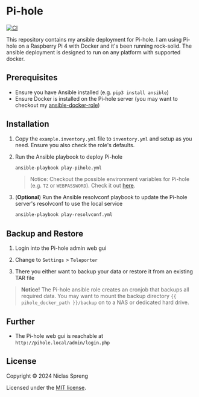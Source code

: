 # Pi-hole

[![CI](https://github.com/DudeCalledBro/pihole/actions/workflows/ci.yml/badge.svg)](https://github.com/DudeCalledBro/pihole/actions/workflows/ci.yml)

This repository contains my ansible deployment for Pi-hole. I am using Pi-hole on a Raspberry Pi 4 with Docker and it's been running rock-solid. The ansible deployment is designed to run on any platform with supported docker.

## Prerequisites

- Ensure you have Ansible installed (e.g. `pip3 install ansible`)
- Ensure Docker is installed on the Pi-hole server (you may want to checkout my [ansible-docker-role](https://github.com/DudeCalledBro/ansible-role-docker))

## Installation

1. Copy the `example.inventory.yml` file to `inventory.yml` and setup as you need. Ensure you also check the role's defaults.

2. Run the Ansible playbook to deploy Pi-hole

    ```bash
    ansible-playbook play-pihole.yml
    ```

    > Notice: Checkout the possible environment variables for Pi-hole (e.g. `TZ` or `WEBPASSWORD`). Check it out [here](https://github.com/pi-hole/docker-pi-hole?tab=readme-ov-file#environment-variables).

3. (**Optional**) Run the Ansible resolvconf playbook to update the Pi-hole server's resolvconf to use the local service

    ```bash
    ansible-playbook play-resolvconf.yml
    ```

## Backup and Restore

1. Login into the Pi-hole admin web gui

2. Change to `Settings` > `Teleporter`

3. There you either want to backup your data or restore it from an existing TAR file

> **Notice!** The Pi-hole ansible role creates an cronjob that backups all required data. You may want to mount the backup directory `{{ pihole_docker_path }}/backup` on to a NAS or dedicated hard drive.

## Further

- The Pi-hole web gui is reachable at `http://pihole.local/admin/login.php`

## License

Copyright © 2024 Niclas Spreng

Licensed under the [MIT license](LICENSE).
